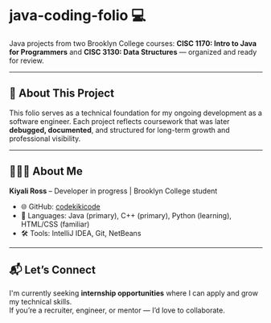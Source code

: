 # java-coding-folio 💻

Java projects from two Brooklyn College courses:
 **CISC 1170: Intro to Java for Programmers** and **CISC 3130: Data Structures** — organized and ready for review.

---

## 📁 About This Project

This folio serves as a technical foundation for my ongoing development as a software engineer. Each project reflects coursework that was later **debugged, documented**, and structured for long-term growth and professional visibility.

---

## 👩🏽‍💻 About Me

**Kiyali Ross** – Developer in progress | Brooklyn College student 

- 🌐 GitHub: [codekikicode](https://github.com/codekikicode)  
- 🧠 Languages: Java (primary), C++ (primary), Python (learning), HTML/CSS (familiar)  
- 🛠️ Tools: IntelliJ IDEA, Git, NetBeans  

---

## 📬 Let’s Connect

I'm currently seeking **internship opportunities** where I can apply and grow my technical skills.  
If you’re a recruiter, engineer, or mentor — I’d love to collaborate.


